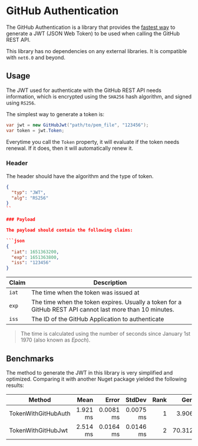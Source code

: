 # GitHub Authentication

The GitHub Authentication is a library that provides the [fastest way](#benchmarks) to generate a JWT (JSON Web Token) to be used when calling the GitHub REST API.

This library has no dependencies on any external libraries. It is compatible with `net6.0` and beyond.

## Usage

The JWT used for authenticate with the GitHub REST API needs information, which is encrypted using the `SHA256` hash algorithm, and signed using `RS256`.

The simplest way to generate a token is:

```cs
var jwt = new GitHubJwt("path/to/pem_file", "123456");
var token = jwt.Token;
```

Everytime you call the `Token` property, it will evaluate if the token needs renewal. If it does, then it will automatically renew it.

### Header

The header should have the algorithm and the type of token.

```json
{
  "typ": "JWT",
  "alg": "RS256"
}
``

### Payload

The payload should contain the following claims:

```json
{
  "iat": 1651363200,
  "exp": 1651363800,
  "iss": "123456"
}
```

| Claim | Description |
| ----- | ----------- |
| `iat` | The time when the token was issued at |
| `exp` | The time when the token expires. Usually a token for a GitHub REST API cannot last more than 10 minutes. |
| `iss` | The ID of the GitHub Application to authenticate |

> The time is calculated using the number of seconds since January 1st 1970 (also known as *Epoch*).

## Benchmarks

The method to generate the JWT in this library is very simplified and optimized. Comparing it with another Nuget package yielded the following results:

| Method              | Mean     | Error     | StdDev    | Rank | Gen0    | Gen1   | Allocated |
|-------------------- |---------:|----------:|----------:|-----:|--------:|-------:|----------:|
| TokenWithGitHubAuth | 1.921 ms | 0.0081 ms | 0.0075 ms |    1 |  3.9063 |      - |  29.83 KB |
| TokenWithGitHubJwt  | 2.514 ms | 0.0164 ms | 0.0146 ms |    2 | 70.3125 | 3.9063 | 329.65 KB |

